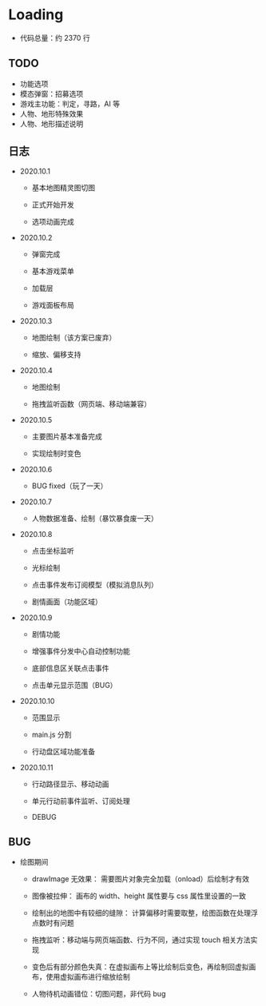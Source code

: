 # Loading

+ 代码总量：约 2370 行

## TODO

+ 功能选项
+ 模态弹窗：招募选项
+ 游戏主功能：判定，寻路，AI 等
+ 人物、地形特殊效果
+ 人物、地形描述说明

## 日志

+ 2020.10.1

  + 基本地图精灵图切图

  + 正式开始开发

  + 选项动画完成

+ 2020.10.2

  + 弹窗完成

  + 基本游戏菜单

  + 加载层

  + 游戏面板布局

+ 2020.10.3

  + 地图绘制（该方案已废弃）

  + 缩放、偏移支持

+ 2020.10.4

  + 地图绘制

  + 拖拽监听函数（网页端、移动端兼容）

+ 2020.10.5

  + 主要图片基本准备完成

  + 实现绘制时变色

+ 2020.10.6

  + BUG fixed（玩了一天）

+ 2020.10.7

  + 人物数据准备、绘制（暴饮暴食废一天）

+ 2020.10.8

  + 点击坐标监听

  + 光标绘制

  + 点击事件发布订阅模型（模拟消息队列）

  + 剧情画面（功能区域）

+ 2020.10.9

  + 剧情功能

  + 增强事件分发中心自动控制功能

  + 底部信息区关联点击事件

  + 点击单元显示范围（BUG）

+ 2020.10.10

  + 范围显示

  + main.js 分割

  + 行动盘区域功能准备

+ 2020.10.11

  + 行动路径显示、移动动画

  + 单元行动前事件监听、订阅处理

  + DEBUG

## BUG

+ 绘图期间

  + drawImage 无效果： 需要图片对象完全加载（onload）后绘制才有效

  + 图像被拉伸： 画布的 width、height 属性要与 css 属性里设置的一致

  + 绘制出的地图中有较细的缝隙： 计算偏移时需要取整，绘图函数在处理浮点数时有问题

  + 拖拽监听：移动端与网页端函数、行为不同，通过实现 touch 相关方法实现

  + 变色后有部分颜色失真：在虚拟画布上等比绘制后变色，再绘制回虚拟画布，使用虚拟画布进行缩放绘制

  + 人物待机动画错位：切图问题，非代码 bug
